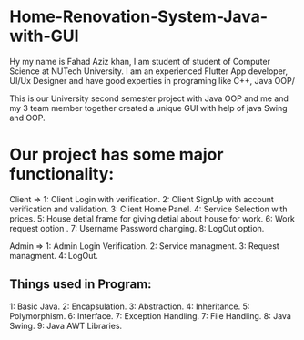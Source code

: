 # Home-Renovation-System-Java-with-GUI

Hy my name is Fahad Aziz khan, I am student of student of Computer Science at NUTech University. I am an experienced Flutter App developer, UI/Ux Designer and have good experties in programing like C++, Java OOP/

This is our University second semester project with Java OOP and me and my 3 team member together created a unique GUI with help of java Swing and OOP.


# Our project has some major functionality:

Client =>
1: Client Login with verification.
2: Client SignUp with account verification and validation.
3: Client Home Panel.
4: Service Selection with prices.
5: House detial frame for giving detial about house for work.
6: Work request option .
7: Username Password changing.
8: LogOut option.

Admin =>
1: Admin Login Verification.
2: Service managment.
3: Request managment.
4: LogOut.


## Things used in Program:
1: Basic Java.
2: Encapsulation.
3: Abstraction.
4: Inheritance.
5: Polymorphism.
6: Interface.
7: Exception Handling.
7: File Handling.
8: Java Swing.
9: Java AWT Libraries.
